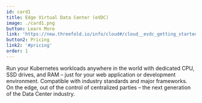 ```yaml
---
id: card1
title: Edge Virtual Data Center (eVDC)
image: ./card1.png
button: Learn More
link: 'https://new.threefold.io/info/cloud#/cloud__evdc_getting_started'
button2: Pricing
link2: '#pricing'
order: 1
---
```


Run your Kubernetes workloads anywhere in the world with dedicated CPU, SSD drives, and RAM – just for your web application or development environment. Compatible with industry standards and major frameworks. On the edge, out of the control of centralized parties – the next generation of the Data Center industry.